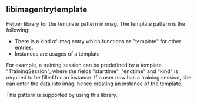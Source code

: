 ## libimagentrytemplate

Helper library for the template pattern in imag. The template pattern is the
following:

* There is a kind of imag entry which functions as "template" for other entries.
* Instances are usages of a template

For example, a training session can be predefined by a template
"TrainingSession", where the fields "starttime", "endtime" and "kind" is
required to be filled for an instance.
If a user now has a training session, she can enter the data into imag, hence
creating an instance of the template.

This pattern is supported by using this library.

